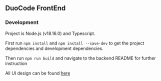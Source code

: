 ## DuoCode FrontEnd
### Development
Project is Node.js (v18.16.0) and Typescript.

First run `npm install` and
`npm install --save-dev` to get the project dependencies and development dependencies.

Then run `npm run build` and navigate to the backend README for further instruction

All UI design can be found [here](https://www.figma.com/file/pJaO1w3OTs6tgY3BPKu7yl/DuoCode?type=design&node-id=90-736)